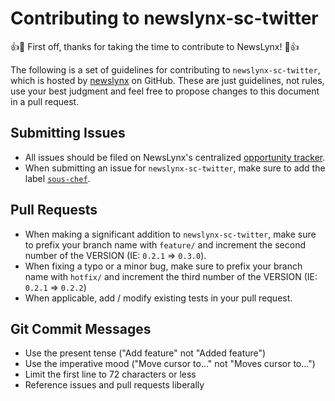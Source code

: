 # Contributing to newslynx-sc-twitter

:+1::tada: First off, thanks for taking the time to contribute to NewsLynx! :tada::+1:

The following is a set of guidelines for contributing to `newslynx-sc-twitter`,
which is hosted by  [newslynx](https://github.com/newslynx) on GitHub.
These are just guidelines, not rules, use your best judgment and feel free to
propose changes to this document in a pull request.


## Submitting Issues

* All issues should be filed on NewsLynx's centralized [opportunity tracker](https://github.com/newslynx/opportunities/issues).
* When submitting an issue for `newslynx-sc-twitter`, make sure to add the label [`sous-chef`](https://github.com/newslynx/opportunities/labels/sous-chef).


## Pull Requests

* When making a significant addition to `newslynx-sc-twitter`, make sure to prefix your branch name with `feature/` and increment the second number of the VERSION (IE: `0.2.1` => `0.3.0`).
* When fixing a typo or a minor bug, make sure to prefix your branch name with `hotfix/` and increment the third number of the VERSION (IE: `0.2.1` => `0.2.2`)
* When applicable, add / modify existing tests in your pull request.

## Git Commit Messages

* Use the present tense ("Add feature" not "Added feature")
* Use the imperative mood ("Move cursor to..." not "Moves cursor to...")
* Limit the first line to 72 characters or less
* Reference issues and pull requests liberally
